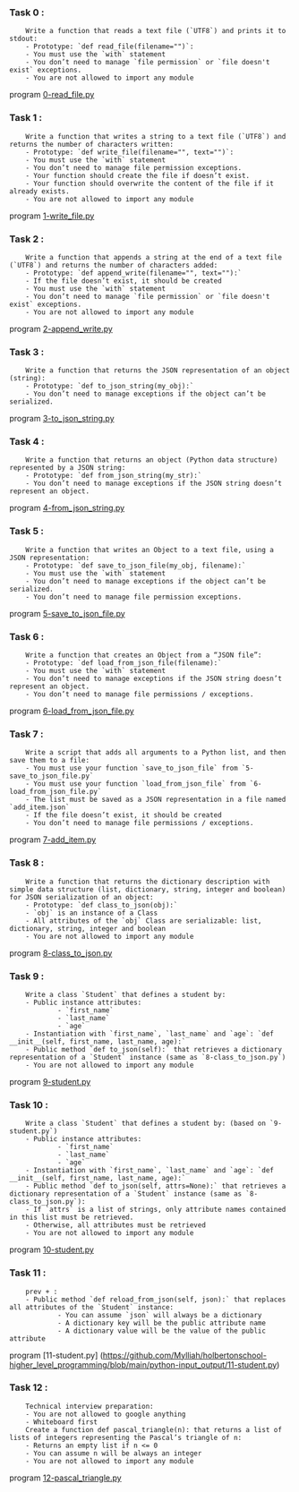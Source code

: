 ### Task 0 : 
        Write a function that reads a text file (`UTF8`) and prints it to stdout:
        - Prototype: `def read_file(filename="")`:
        - You must use the `with` statement
        - You don’t need to manage `file permission` or `file doesn't exist` exceptions.
        - You are not allowed to import any module
program [0-read_file.py](https://github.com/Mylliah/holbertonschool-higher_level_programming/blob/main/python-input_output/0-read_file.py)

### Task 1 :
        Write a function that writes a string to a text file (`UTF8`) and returns the number of characters written:
        - Prototype: `def write_file(filename="", text="")`:
        - You must use the `with` statement
        - You don’t need to manage file permission exceptions.
        - Your function should create the file if doesn’t exist.
        - Your function should overwrite the content of the file if it already exists.
        - You are not allowed to import any module
program [1-write_file.py](https://github.com/Mylliah/holbertonschool-higher_level_programming/blob/main/python-input_output/1-write_file.py)


### Task 2 :
        Write a function that appends a string at the end of a text file (`UTF8`) and returns the number of characters added:
        - Prototype: `def append_write(filename="", text=""):`
        - If the file doesn’t exist, it should be created
        - You must use the `with` statement
        - You don’t need to manage `file permission` or `file doesn't exist` exceptions.
        - You are not allowed to import any module
program [2-append_write.py](https://github.com/Mylliah/holbertonschool-higher_level_programming)


### Task 3 :
        Write a function that returns the JSON representation of an object (string):
        - Prototype: `def to_json_string(my_obj):`
        - You don’t need to manage exceptions if the object can’t be serialized.
program [3-to_json_string.py](https://github.com/Mylliah/holbertonschool-higher_level_programming/blob/main/python-input_output/3-to_json_string.py)


### Task 4 :
        Write a function that returns an object (Python data structure) represented by a JSON string:
        - Prototype: `def from_json_string(my_str):`
        - You don’t need to manage exceptions if the JSON string doesn’t represent an object.
program [4-from_json_string.py](https://github.com/Mylliah/holbertonschool-higher_level_programming/blob/main/python-input_output/4-from_json_string.py)


### Task 5 :
        Write a function that writes an Object to a text file, using a JSON representation:
        - Prototype: `def save_to_json_file(my_obj, filename):`
        - You must use the `with` statement
        - You don’t need to manage exceptions if the object can’t be serialized.
        - You don’t need to manage file permission exceptions.
program [5-save_to_json_file.py](https://github.com/Mylliah/holbertonschool-higher_level_programming/blob/main/python-input_output/5-save_to_json_file.py)


### Task 6 :
        Write a function that creates an Object from a “JSON file”:
        - Prototype: `def load_from_json_file(filename):`
        - You must use the `with` statement
        - You don’t need to manage exceptions if the JSON string doesn’t represent an object.
        - You don’t need to manage file permissions / exceptions.
program [6-load_from_json_file.py](https://github.com/Mylliah/holbertonschool-higher_level_programming/blob/main/python-input_output/6-load_from_json_file.py)


### Task 7 :
        Write a script that adds all arguments to a Python list, and then save them to a file:
        - You must use your function `save_to_json_file` from `5-save_to_json_file.py`
        - You must use your function `load_from_json_file` from `6-load_from_json_file.py`
        - The list must be saved as a JSON representation in a file named `add_item.json`
        - If the file doesn’t exist, it should be created
        - You don’t need to manage file permissions / exceptions.
program [7-add_item.py](https://github.com/Mylliah/holbertonschool-higher_level_programming/blob/main/python-input_output/7-add_item.py)


### Task 8 :
        Write a function that returns the dictionary description with simple data structure (list, dictionary, string, integer and boolean) for JSON serialization of an object:
        - Prototype: `def class_to_json(obj):`
        - `obj` is an instance of a Class
        - All attributes of the `obj` Class are serializable: list, dictionary, string, integer and boolean
        - You are not allowed to import any module
program [8-class_to_json.py](https://github.com/Mylliah/holbertonschool-higher_level_programming/blob/main/python-input_output/8-class_to_json.py)


### Task 9 :
        Write a class `Student` that defines a student by:        
        - Public instance attributes:
                - `first_name`
                - `last_name`
                - `age`
        - Instantiation with `first_name`, `last_name` and `age`: `def __init__(self, first_name, last_name, age):`
        - Public method `def to_json(self):` that retrieves a dictionary representation of a `Student` instance (same as `8-class_to_json.py`)
        - You are not allowed to import any module
program [9-student.py](https://github.com/Mylliah/holbertonschool-higher_level_programming/blob/main/python-input_output/9-student.py)


### Task 10 :
        Write a class `Student` that defines a student by: (based on `9-student.py`)
        - Public instance attributes:
                - `first_name`
                - `last_name`
                - `age`
        - Instantiation with `first_name`, `last_name` and `age`: `def __init__(self, first_name, last_name, age):`
        - Public method `def to_json(self, attrs=None):` that retrieves a dictionary representation of a `Student` instance (same as `8-class_to_json.py`):
        - If `attrs` is a list of strings, only attribute names contained in this list must be retrieved.
        - Otherwise, all attributes must be retrieved
        - You are not allowed to import any module
program [10-student.py](https://github.com/Mylliah/holbertonschool-higher_level_programming/blob/main/python-input_output/10-student.py)


### Task 11 :
        prev + :
        - Public method `def reload_from_json(self, json):` that replaces all attributes of the `Student` instance:
                - You can assume `json` will always be a dictionary
                - A dictionary key will be the public attribute name
                - A dictionary value will be the value of the public attribute
program [11-student.py] (https://github.com/Mylliah/holbertonschool-higher_level_programming/blob/main/python-input_output/11-student.py)


### Task 12 :
        Technical interview preparation:
        - You are not allowed to google anything
        - Whiteboard first
        Create a function def pascal_triangle(n): that returns a list of lists of integers representing the Pascal’s triangle of n:
        - Returns an empty list if n <= 0
        - You can assume n will be always an integer
        - You are not allowed to import any module
program [12-pascal_triangle.py](https://github.com/Mylliah/holbertonschool-higher_level_programming/blob/main/python-input_output/12-pascal_triangle.py)
